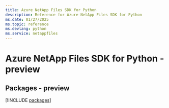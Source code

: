 ```yaml
---
title: Azure NetApp Files SDK for Python
description: Reference for Azure NetApp Files SDK for Python
ms.date: 01/27/2025
ms.topic: reference
ms.devlang: python
ms.service: netappfiles
---
```

# Azure NetApp Files SDK for Python - preview
## Packages - preview
[!INCLUDE [packages](netapp-files-index.md)]